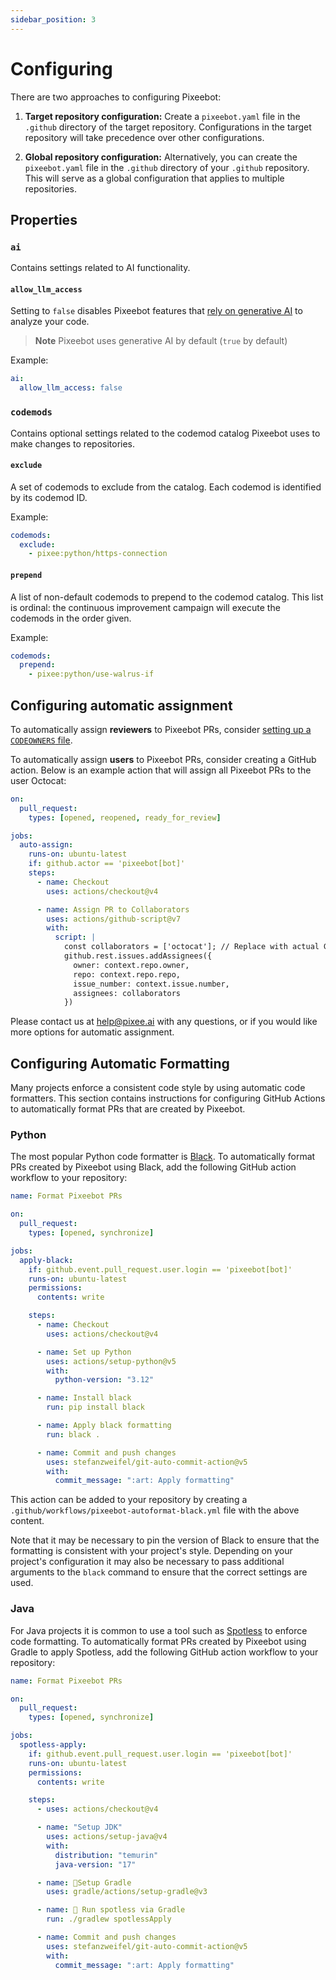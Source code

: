 ```yaml
---
sidebar_position: 3
---
```


# Configuring

There are two approaches to configuring Pixeebot:

1. **Target repository configuration:**
   Create a `pixeebot.yaml` file in the `.github` directory of the target repository. Configurations in the target repository will take precedence over other configurations.

2. **Global repository configuration:**
   Alternatively, you can create the `pixeebot.yaml` file in the `.github` directory of your `.github` repository. This will serve as a global configuration that applies to multiple repositories.

## Properties

### `ai`

Contains settings related to AI functionality.

#### `allow_llm_access`

Setting to `false` disables Pixeebot features that [rely on generative AI](faqs.md) to analyze your code.

> **Note** Pixeebot uses generative AI by default (`true` by default)

Example:

```yaml
ai:
  allow_llm_access: false
```

### `codemods`

Contains optional settings related to the codemod catalog Pixeebot uses to make changes to repositories.

#### `exclude`

A set of codemods to exclude from the catalog. Each codemod is identified by its codemod ID.

Example:

```yaml
codemods:
  exclude:
    - pixee:python/https-connection
```

#### `prepend`

A list of non-default codemods to prepend to the codemod catalog. This list is
ordinal: the continuous improvement campaign will execute the codemods in the
order given.

Example:

```yaml
codemods:
  prepend:
    - pixee:python/use-walrus-if
```

## Configuring automatic assignment

To automatically assign **reviewers** to Pixeebot PRs, consider [setting up a `CODEOWNERS` file](https://docs.github.com/en/repositories/managing-your-repositorys-settings-and-features/customizing-your-repository/about-code-owners).

To automatically assign **users** to Pixeebot PRs, consider creating a GitHub action. Below is an example action that will assign all Pixeebot PRs to the user Octocat:

```yaml
on:
  pull_request:
    types: [opened, reopened, ready_for_review]

jobs:
  auto-assign:
    runs-on: ubuntu-latest
    if: github.actor == 'pixeebot[bot]'
    steps:
      - name: Checkout
        uses: actions/checkout@v4

      - name: Assign PR to Collaborators
        uses: actions/github-script@v7
        with:
          script: |
            const collaborators = ['octocat']; // Replace with actual GitHub usernames
            github.rest.issues.addAssignees({
              owner: context.repo.owner,
              repo: context.repo.repo,
              issue_number: context.issue.number,
              assignees: collaborators
            })
```

Please contact us at help@pixee.ai with any questions, or if you would like more options for automatic assignment.

## Configuring Automatic Formatting

Many projects enforce a consistent code style by using automatic code formatters. This section contains instructions for configuring GitHub Actions to automatically format PRs that are created by Pixeebot.

### Python

The most popular Python code formatter is [Black](https://black.readthedocs.io/en/stable/). To automatically format PRs created by Pixeebot using Black, add the following GitHub action workflow to your repository:

```yaml
name: Format Pixeebot PRs

on:
  pull_request:
    types: [opened, synchronize]

jobs:
  apply-black:
    if: github.event.pull_request.user.login == 'pixeebot[bot]'
    runs-on: ubuntu-latest
    permissions:
      contents: write

    steps:
      - name: Checkout
        uses: actions/checkout@v4

      - name: Set up Python
        uses: actions/setup-python@v5
        with:
          python-version: "3.12"

      - name: Install black
        run: pip install black

      - name: Apply black formatting
        run: black .

      - name: Commit and push changes
        uses: stefanzweifel/git-auto-commit-action@v5
        with:
          commit_message: ":art: Apply formatting"
```

This action can be added to your repository by creating a `.github/workflows/pixeebot-autoformat-black.yml` file with the above content.

Note that it may be necessary to pin the version of Black to ensure that the formatting is consistent with your project's style. Depending on your project's configuration it may also be necessary to pass additional arguments to the `black` command to ensure that the correct settings are used.

### Java

For Java projects it is common to use a tool such as [Spotless](https://github.com/diffplug/spotless) to enforce code formatting. To automatically format PRs created by Pixeebot using Gradle to apply Spotless, add the following GitHub action workflow to your repository:

```yaml
name: Format Pixeebot PRs

on:
  pull_request:
    types: [opened, synchronize]

jobs:
  spotless-apply:
    if: github.event.pull_request.user.login == 'pixeebot[bot]'
    runs-on: ubuntu-latest
    permissions:
      contents: write

    steps:
      - uses: actions/checkout@v4

      - name: "Setup JDK"
        uses: actions/setup-java@v4
        with:
          distribution: "temurin"
          java-version: "17"

      - name: 🐘Setup Gradle
        uses: gradle/actions/setup-gradle@v3

      - name: 🎨 Run spotless via Gradle
        run: ./gradlew spotlessApply

      - name: Commit and push changes
        uses: stefanzweifel/git-auto-commit-action@v5
        with:
          commit_message: ":art: Apply formatting"
```
